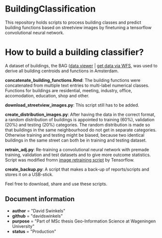 # BuildingClassification
This repository holds scripts to process building classes and predict building functions based on streetview images by finetuning a tensorflow convolutional neural network.

# How to build a building classifier?

A dataset of buildings, the BAG ([data viewer](https://bagviewer.kadaster.nl/lvbag/bag-viewer/index.html#?geometry.x=121736.29375&geometry.y=487599.39169571&zoomlevel=4) | [get data via WFS](https://geodata.nationaalgeoregister.nl/bag/wfs?request=GetCapabilities), was used to derive all building centroids and functions in Amsterdam.

__concatenate_building_functions.Rmd__: The building functions were concatenated from multiple text entries to multi-label numerical classes. Functions for buildings are residential, meeting, industry, office, accomodation, education, shop and other.

__download_streetview_images.py__: This script still has to be added.

__create_distribution_images.py__: After having the data in the correct format, a random distribution of buildings is appointed to training (60%), validation (20%) and testing (20%) categories. The random distribution is made so that buildings in the same neighbourhood do not get in separate categories. Otherwise training and testing might be biased, because two identical buildings in the same street can both be in training and testing dataset.

__retrain_adj.py__: Re-training a convolutional neural network with premade training, validation and test datasets and to give more outcome statistics. Script was modified fromn [image retraining script](https://github.com/tensorflow/tensorflow/blob/master/tensorflow/examples/image_retraining/retrain.py) by Tensorflow.

__create_backup.py__: A script that makes a back-up of reports/scripts and stores it on a USB-stick.

Feel free to download, share and use these scripts.

## Document information
* __author__ = "David Swinkels"
* __github__ = "davidswinkels"
* __purpose__ = "Part of MSc thesis Geo-Information Science at Wageningen University"
* __status__ = "Production"
